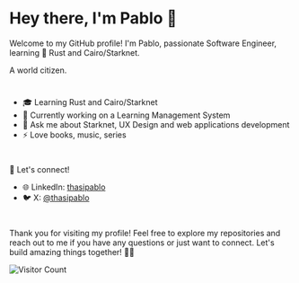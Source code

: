 # Hey there, I'm Pablo 👋


Welcome to my GitHub profile! I'm Pablo, passionate Software Engineer, learning 🦀 Rust and Cairo/Starknet.

A world citizen. 


# 


- 🎓 Learning Rust and Cairo/Starknet
- 💼 Currently working on a Learning Management System
- 💬 Ask me about Starknet, UX Design and web applications development
- ⚡ Love books, music, series

<!--
#


My tech stack:

![Python](https://img.shields.io/badge/-Python-3776AB?style=flat&logo=python&logoColor=white) ![Django](https://img.shields.io/badge/-Django-092E20?style=flat&logo=django&logoColor=white) ![Nginx](https://img.shields.io/badge/-Nginx-269539?style=flat&logo=nginx&logoColor=white) ![Caddy](https://img.shields.io/badge/-Caddy-00ACD7?style=flat&logo=caddy&logoColor=white) ![React](https://img.shields.io/badge/-React-61DAFB?style=flat&logo=react&logoColor=white) ![React Redux](https://img.shields.io/badge/-React%20Redux-764ABC?style=flat&logo=redux&logoColor=white) ![Tailwind CSS](https://img.shields.io/badge/-Tailwind%20CSS-38B2AC?style=flat&logo=tailwind-css&logoColor=white) ![Material UI](https://img.shields.io/badge/-Material%20UI-0081CB?style=flat&logo=material-ui&logoColor=white) ![Rust](https://img.shields.io/badge/-Rust-000000?style=flat&logo=rust&logoColor=white)
-->

#


👥 Let's connect!


- 🌐 LinkedIn: [thasipablo](https://www.linkedin.com/in/thasipablo)
- 🐦 X: [@thasipablo](https://twitter.com/thasipablo)

<!--
![GitHub Stats](https://github-readme-streak-stats.herokuapp.com/?user=thasipablo)
-->

#


Thank you for visiting my profile! Feel free to explore my repositories and reach out to me if you have any questions or just want to connect. Let's build amazing things together! 🚀🌟

![Visitor Count](https://profile-counter.glitch.me/{thasipablo}/count.svg)

<!--
**thasipablo/thasipablo** is a ✨ _special_ ✨ repository because its `README.md` (this file) appears on your GitHub profile.
<h1></h1>
<a href="#">
     <img width="380" height="170px" align="left" src="https://github-readme-streak-stats.herokuapp.com/?user=thasipablo" alt="GitHub Stats" />
</a>
<a href="#">
     <img width="380" height="170" src="https://github-readme-stats.vercel.app/api?username=thasipablo&show_icons=true&layout=compact&date_format=M%20j%5B%2C%20Y%5D&card_height=180"/>
</a>


<div align="start">
  <p>Visitors Count</p>  
  <img src="https://profile-counter.glitch.me/{thasipablo}/count.svg" />
</div>

Here are some ideas to get you started:

- 🔭 I’m currently working on ...
- 🌱 I’m currently learning ...
- 👯 I’m looking to collaborate on ...
- 🤔 I’m looking for help with ...
- 💬 Ask me about ...
- 📫 How to reach me: ...
- 😄 Pronouns: ...
- ⚡ Fun fact: ...
-->
